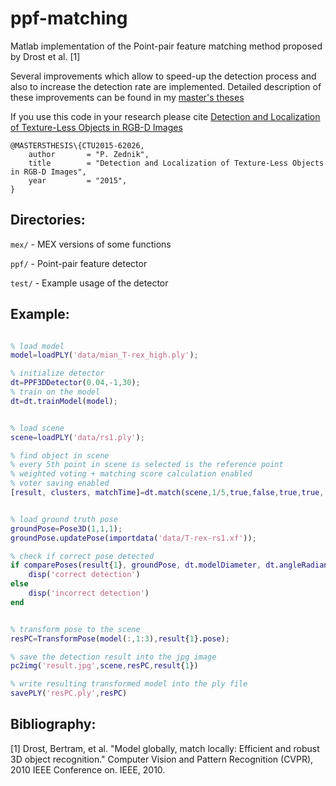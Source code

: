 # ppf-matching
Matlab implementation of the Point-pair feature matching method proposed by Drost et al. [1] 

Several improvements which allow to speed-up the detection process and also to increase the detection rate are implemented. Detailed description of these improvements can be found in my [master's theses](https://dspace.cvut.cz/handle/10467/62026?locale-attribute=en) 

If you use this code in your research please cite [Detection and Localization of Texture-Less Objects in RGB-D Images](https://dspace.cvut.cz/handle/10467/62026?locale-attribute=en)

```
@MASTERSTHESIS\{CTU2015-62026,
    author       = "P. Zednik",
    title        = "Detection and Localization of Texture-Less Objects in RGB-D Images",
    year         = "2015",
}
```


Directories:
---------------------

`mex/`   - MEX versions of some functions

`ppf/`  - Point-pair feature detector

`test/`  - Example usage of the detector

Example:
---------------------
```matlab

% load model
model=loadPLY('data/mian_T-rex_high.ply');

% initialize detector
dt=PPF3DDetector(0.04,-1,30);
% train on the model
dt=dt.trainModel(model);


% load scene
scene=loadPLY('data/rs1.ply');

% find object in scene
% every 5th point in scene is selected is the reference point
% weighted voting + matching score calculation enabled
% voter saving enabled
[result, clusters, matchTime]=dt.match(scene,1/5,true,false,true,true, -1, -1);


% load ground truth pose
groundPose=Pose3D(1,1,1);
groundPose.updatePose(importdata('data/T-rex-rs1.xf'));

% check if correct pose detected
if comparePoses(result{1}, groundPose, dt.modelDiameter, dt.angleRadians);
    disp('correct detection')
else
    disp('incorrect detection')
end


% transform pose to the scene
resPC=TransformPose(model(:,1:3),result{1}.pose);

% save the detection result into the jpg image
pc2img('result.jpg',scene,resPC,result{1})

% write resulting transformed model into the ply file
savePLY('resPC.ply',resPC)

```

Bibliography:
---------------------
[1] Drost, Bertram, et al. "Model globally, match locally: Efficient and robust 3D object recognition." Computer Vision and Pattern Recognition (CVPR), 2010 IEEE Conference on. IEEE, 2010.

